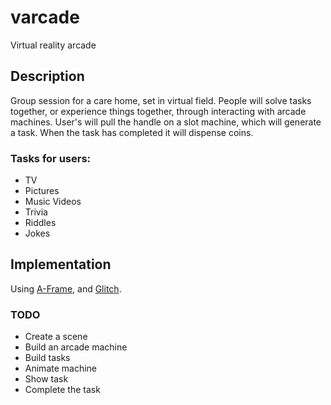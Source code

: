 # varcade
Virtual reality arcade

## Description
Group session for a care home, set in virtual field. People will solve tasks together, or experience things together, through interacting with arcade machines. User's will pull the handle on a slot machine, which will generate a task. When the task has completed it will dispense coins.

### Tasks for users:
 - TV
 - Pictures
 - Music Videos
 - Trivia
 - Riddles
 - Jokes

## Implementation
Using [A-Frame](https://aframe.io/), and [Glitch](https://glitch.com/~aframe).

### TODO
 - Create a scene
 - Build an arcade machine
 - Build tasks
 - Animate machine
 - Show task
 - Complete the task
